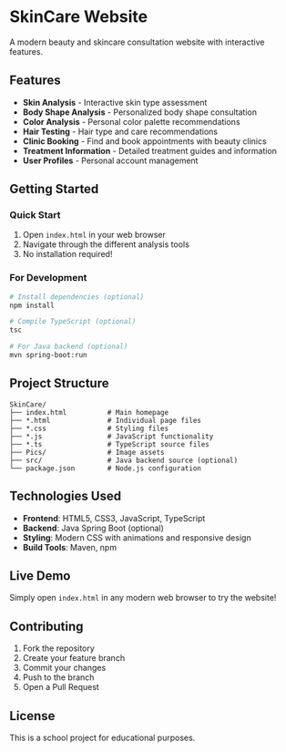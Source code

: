 # SkinCare Website

A modern beauty and skincare consultation website with interactive features.

## Features

- **Skin Analysis** - Interactive skin type assessment
- **Body Shape Analysis** - Personalized body shape consultation  
- **Color Analysis** - Personal color palette recommendations
- **Hair Testing** - Hair type and care recommendations
- **Clinic Booking** - Find and book appointments with beauty clinics
- **Treatment Information** - Detailed treatment guides and information
- **User Profiles** - Personal account management

## Getting Started

### Quick Start
1. Open `index.html` in your web browser
2. Navigate through the different analysis tools
3. No installation required!

### For Development
```bash
# Install dependencies (optional)
npm install

# Compile TypeScript (optional)
tsc

# For Java backend (optional)
mvn spring-boot:run
```

## Project Structure

```
SkinCare/
├── index.html          # Main homepage
├── *.html              # Individual page files
├── *.css               # Styling files
├── *.js                # JavaScript functionality  
├── *.ts                # TypeScript source files
├── Pics/               # Image assets
├── src/                # Java backend source (optional)
└── package.json        # Node.js configuration
```

## Technologies Used

- **Frontend**: HTML5, CSS3, JavaScript, TypeScript
- **Backend**: Java Spring Boot (optional)
- **Styling**: Modern CSS with animations and responsive design
- **Build Tools**: Maven, npm

## Live Demo

Simply open `index.html` in any modern web browser to try the website!

## Contributing

1. Fork the repository
2. Create your feature branch
3. Commit your changes
4. Push to the branch
5. Open a Pull Request

## License

This is a school project for educational purposes.